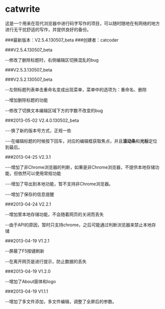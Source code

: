 catwrite
========

这是一个用来在现代浏览器中进行码字写作的项目，可以随时随地在有网络的地方进行无干扰舒适的写作，并提供良好的备份。

###最新版本：V2.5.4.130507_beta
###创建者：catcoder


###V2.5.4.130507_beta

--修改了删除标题时，右侧编辑区切换混乱的bug

###V2.5.3.130507_beta

###V2.5.2.130507_beta

--左侧标题列表单击重命名变成出现菜单，菜单中的选项为：重命名、删除

--增加删除标题的功能

--修改了切换文本编辑区域下方的字数不改变的bug

###2013-05-02 V2.4.0.130502_beta

---换了新的版本号方式，正规一些

---在编辑标题的时候按下回车，对应的编辑框获取焦点，并且**滚动条**和**光标**定位到最后。


###2013-04-25 V2.3.1

---增加了非Chrome浏览器的判断，如果是非Chrome浏览器，不提供本地存储功能，但依然可以使用常规功能

---增加了导出到本地功能，暂不支持非Chrome浏览器。

---增加了保存的信息提醒


###2013-04-24 V2.2.1

--增加里本地存储功能，不会随着网页的关闭而丢失

--由于API的原因，暂时只支持chrome，之后可能通过判断浏览器来禁止本地存储

###2013-04-19 V1.2.1

--屏蔽了F5按键刷新

--在离开网页是进行提示，防止数据的丢失

###2013-04-19 V1.2.0

--增加了About窗体和logo

###2013-04-19 V1.1.1

--增加了多文件添加，多文件编辑，调整了全屏后的参数。